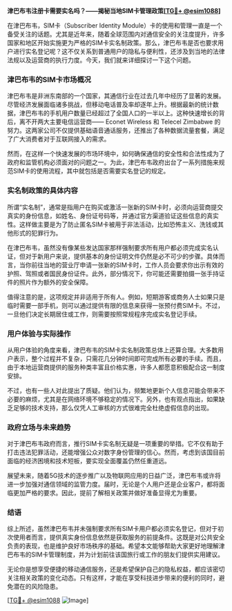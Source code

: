 **津巴布韦注册卡需要实名吗？——揭秘当地SIM卡管理政策[[TG💪+ @esim1088](https://t.me/s/esim1088)]**

在津巴布韦，SIM卡（Subscriber Identity Module）卡的使用和管理一直是一个备受关注的话题。尤其是近年来，随着全球范围内对通信安全的关注度提升，许多国家和地区开始实施更为严格的SIM卡实名制政策。那么，津巴布韦是否也要求用户进行实名登记呢？这不仅关系到普通用户的隐私与便利性，还涉及到当地的法律法规以及运营商的执行力度。今天，我们就来详细探讨一下这个问题。

### 津巴布韦的SIM卡市场概况

津巴布韦是非洲东南部的一个国家，其通信行业在过去几年中经历了显著的发展。尽管经济发展面临诸多挑战，但移动电话普及率却逐年上升。根据最新的统计数据，津巴布韦的手机用户数量已经超过了全国人口的一半以上。这种快速增长的背后，离不开两大主要电信运营商—— Econet Wireless 和 Telecel Zimbabwe 的努力。这两家公司不仅提供基础语音通话服务，还推出了各种数据流量套餐，满足了广大消费者对于互联网接入的需求。

然而，在这样一个快速发展的市场环境中，如何确保通信的安全性和合法性成为了政府和监管机构必须面对的问题之一。为此，津巴布韦政府出台了一系列措施来规范SIM卡的使用流程，其中就包括是否需要实名登记的规定。

### 实名制政策的具体内容

所谓“实名制”，通常是指用户在购买或激活一张新的SIM卡时，必须向运营商提交真实的身份信息，如姓名、身份证号码等，并通过官方渠道验证这些信息的真实性。这样做主要是为了防止匿名SIM卡被用于非法活动，比如恐怖主义、洗钱或其他形式的犯罪行为。

在津巴布韦，虽然没有像某些发达国家那样强制要求所有用户都必须完成实名认证，但对于新用户来说，提供基本的身份证明文件仍然是必不可少的步骤。具体而言，当你前往当地的营业厅申请一张新的SIM卡时，工作人员会要求你出示有效的护照、驾照或者国民身份证件。此外，部分情况下，你可能还需要拍摄一张手持证件的照片作为额外的安全保障。

值得注意的是，这项规定并非适用于所有人。例如，短期游客或商务人士如果只是临时需要一部手机，则可以通过提供有限的信息来获得一张预付费SIM卡。不过，一旦他们决定长期居住或工作，则需要按照常规程序完成实名登记手续。

### 用户体验与实际操作

从用户体验的角度来看，津巴布韦的SIM卡实名制政策总体上还算合理。大多数用户表示，整个过程并不复杂，只需花几分钟时间即可完成所有必要的手续。而且，由于本地运营商提供的服务种类丰富且价格实惠，许多人都愿意积极配合这一制度安排。

不过，也有一些人对此提出了质疑。他们认为，频繁地更新个人信息可能会带来不必要的麻烦，尤其是在网络环境不够稳定的情况下。另外，也有观点指出，如果缺乏足够的技术支持，那么仅凭人工审核的方式很难完全杜绝虚假信息的出现。

### 政府立场与未来趋势

对于津巴布韦政府而言，推行SIM卡实名制无疑是一项重要的举措。它不仅有助于打击违法犯罪活动，还能增强公众对数字身份管理的信心。然而，考虑到该国目前面临的经济困境和技术短板，要实现全面覆盖仍然任重道远。

展望未来，随着5G技术的逐步推广以及物联网应用的日益广泛，津巴布韦或许将进一步加强对通信领域的监管力度。届时，无论是个人用户还是企业客户，都将面临更加严格的要求。因此，提前了解相关政策并做好准备显得尤为重要。

### 结语

综上所述，虽然津巴布韦并未强制要求所有SIM卡用户都必须实名登记，但对于初次使用者而言，提供真实身份信息依然是获取服务的前提条件。这既是对公共安全负责的表现，也是维护良好市场秩序的基础。希望本文能够帮助大家更好地理解津巴布韦的SIM卡管理制度，并为计划前往该国旅行或工作的朋友们提供实用建议。

无论你是想享受便捷的移动通信服务，还是希望保护自己的隐私权益，都应该密切关注相关政策的变化动态。只有这样，才能在享受科技进步带来的便利的同时，避免潜在的风险隐患。

[[TG💪+ @esim1088](https://t.me/s/esim1088) ![Image](https://i.postimg.cc/4NQfJmqS/Snipaste-2025-05-13-00-14-12.png)]